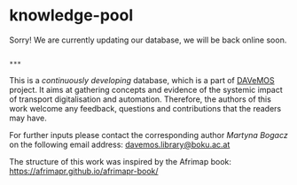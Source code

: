 # knowledge-pool

Sorry! We are currently updating our database, we will be back online soon.

                                                                                  ***
This is a *continuously developing* database, which is a part of [DAVeMOS](https://www.davemos.online/) project. It aims at gathering concepts and evidence of the systemic impact of transport digitalisation and automation. Therefore, the authors of this work welcome any feedback, questions and contributions that the readers may have. <br/>

For further inputs please contact the corresponding author *Martyna Bogacz* on the following email address: davemos.library@boku.ac.at <br/>


The structure of this work was inspired by the Afrimap book: https://afrimapr.github.io/afrimapr-book/